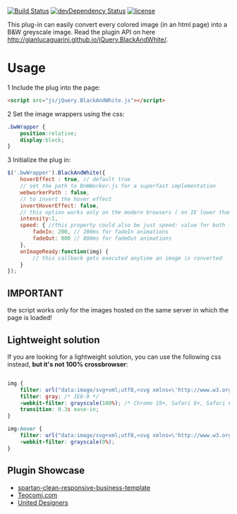 [![Build Status](https://travis-ci.org/GianlucaGuarini/jQuery.BlackAndWhite.svg?branch=master)](https://travis-ci.org/GianlucaGuarini/jQuery.BlackAndWhite) [![devDependency Status](https://david-dm.org/GianlucaGuarini/jQuery.BlackAndWhite/dev-status.svg)](https://david-dm.org/GianlucaGuarini/jQuery.BlackAndWhite#info=devDependencies) [![license](http://img.shields.io/badge/license-MIT-brightgreen.svg)](https://github.com/cdnjs/cdnjs/blob/master/MIT-LICENSE)

This plug-in can easily convert every colored image (in an html page) into a B&W greyscale image.
Read the plugin API on here http://gianlucaguarini.github.io/jQuery.BlackAndWhite/.

# Usage

1 Include the plug into the page:

```html
<script src="js/jQuery.BlackAndWhite.js"></script>
```

2 Set the image wrappers using the css:

```css
.bwWrapper {
    position:relative;
    display:block;
}
```

3 Initialize the plug in:

```javascript
$('.bwWrapper').BlackAndWhite({
    hoverEffect : true, // default true
    // set the path to BnWWorker.js for a superfast implementation
    webworkerPath : false,
    // to invert the hover effect
    invertHoverEffect: false,
    // this option works only on the modern browsers ( on IE lower than 9 it remains always 1)
    intensity:1,
    speed: { //this property could also be just speed: value for both fadeIn and fadeOut
        fadeIn: 200, // 200ms for fadeIn animations
        fadeOut: 800 // 800ms for fadeOut animations
    },
    onImageReady:function(img) {
    	// this callback gets executed anytime an image is converted
    }
});
```

## IMPORTANT

the script works only for the images hosted on the same server in which the page is loaded!

## Lightweight solution

If you are looking for a lightweight solution, you can use the following css instead, __but it's not 100% crossbrowser__:

```css

img {
    filter: url("data:image/svg+xml;utf8,<svg xmlns=\'http://www.w3.org/2000/svg\'><filter id=\'grayscale\'><feColorMatrix type=\'matrix\' values=\'0.3333 0.3333 0.3333 0 0 0.3333 0.3333 0.3333 0 0 0.3333 0.3333 0.3333 0 0 0 0 0 1 0\'/></filter></svg>#grayscale"); /* Firefox 10+, Firefox on Android */
    filter: gray; /* IE6-9 */
    -webkit-filter: grayscale(100%); /* Chrome 19+, Safari 6+, Safari 6+ iOS */
    transition: 0.3s ease-in;
}

img:hover {
    filter: url("data:image/svg+xml;utf8,<svg xmlns=\'http://www.w3.org/2000/svg\'><filter id=\'grayscale\'><feColorMatrix type=\'matrix\' values=\'1 0 0 0 0, 0 1 0 0 0, 0 0 1 0 0, 0 0 0 1 0\'/></filter></svg>#grayscale");
    -webkit-filter: grayscale(0%);
}

```


## Plugin Showcase

*   [spartan-clean-responsive-business-template](http://themeforest.net/item/spartan-clean-responsive-business-template/full_screen_preview/3019206)
*   [Teocomi.com](http://teocomi.com/photos/)
*   [United Designers](http://www.unitedesigners.it/#!/124-tailored-branding)

